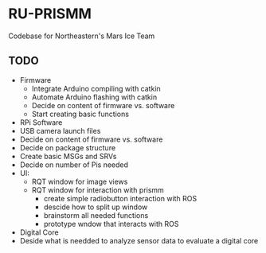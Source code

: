 # RU-PRISMM
Codebase for Northeastern's Mars Ice Team

## TODO

- Firmware
  - Integrate Arduino compiling with catkin
  - Automate Arduino flashing with catkin
  - Decide on content of firmware vs. software
  - Start creating basic functions
 - RPi Software
  - USB camera launch files 
  - Decide on content of firmware vs. software
  - Decide on package structure
  - Create basic MSGs and SRVs
  - Decide on number of Pis needed
- UI:
  - RQT window for image views
  - RQT window for interaction with prismm
    - create simple radiobutton interaction with ROS
    - descide how to split up window
    - brainstorm all needed functions
    - prototype wndow that interacts with ROS
 - Digital Core
  - Deside what is needded to analyze sensor data to evaluate a digital core
